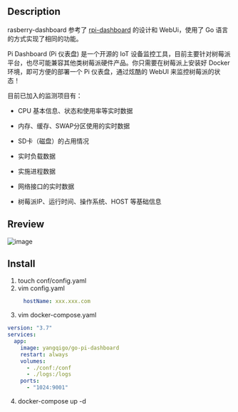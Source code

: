 ## Description

rasberry-dashboard 参考了 [rpi-dashboard](https://github.com/nxez/pi-dashboard) 的设计和 WebUi，使用了 Go 语言的方式实现了相同的功能。

Pi Dashboard (Pi 仪表盘) 是一个开源的 IoT 设备监控工具，目前主要针对树莓派平台，也尽可能兼容其他类树莓派硬件产品。你只需要在树莓派上安装好 Docker 环境，即可方便的部署一个 Pi 仪表盘，通过炫酷的 WebUI 来监控树莓派的状态！

目前已加入的监测项目有：

- CPU 基本信息、状态和使用率等实时数据

- 内存、缓存、SWAP分区使用的实时数据

- SD卡（磁盘）的占用情况

- 实时负载数据

- 实施进程数据

- 网络接口的实时数据

- 树莓派IP、运行时间、操作系统、HOST 等基础信息

## Rreview

![image](https://user-images.githubusercontent.com/14936391/236113344-cfcd72ab-9c54-40fa-84ec-6e1e62d91491.png)

## Install
1. touch conf/config.yaml
2. vim config.yaml
```yaml
     hostName: xxx.xxx.com
```
3. vim docker-compose.yaml
```yaml
version: "3.7"
services:
  app:
    image: yangqigo/go-pi-dashboard
    restart: always
    volumes:
      - ./conf:/conf
      - ./logs:/logs
    ports:
      - "1024:9001" 
```
4. docker-compose up -d
